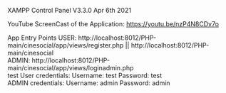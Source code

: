 XAMPP Control Panel V3.3.0 Apr 6th 2021

YouTube ScreenCast of the Application: https://youtu.be/nzP4N8CDv7o

App Entry Points
USER: http://localhost:8012/PHP-main/cinesocial/app/views/register.php || http://localhost:8012/PHP-main/cinesocial \
ADMIN: http://localhost:8012/PHP-main/cinesocial/app/views/loginadmin.php \
test User credentials: Username: test Password: test\
ADMIN credentials: Username: admin Password: admin
